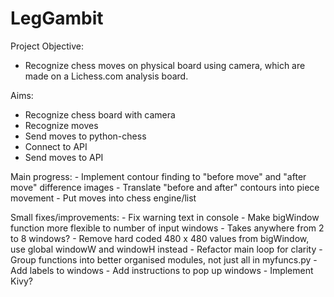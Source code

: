 # LegGambit
Project Objective:
- Recognize chess moves on physical board using camera, which are made on a Lichess.com analysis board.

Aims:
- Recognize chess board with camera
- Recognize moves
- Send moves to python-chess
- Connect to API
- Send moves to API

Main progress:
	- Implement contour finding to "before move" and "after move" difference images
	- Translate "before and after" contours into piece movement
	- Put moves into chess engine/list


Small fixes/improvements:
	- Fix warning text in console
	- Make bigWindow function more flexible to number of input windows
		- Takes anywhere from 2 to 8 windows?
		- Remove hard coded 480 x 480 values from bigWindow, use global windowW and windowH instead
	- Refactor main loop for clarity
	- Group functions into better organised modules, not just all in myfuncs.py
	- Add labels to windows
	- Add instructions to pop up windows
	- Implement Kivy?